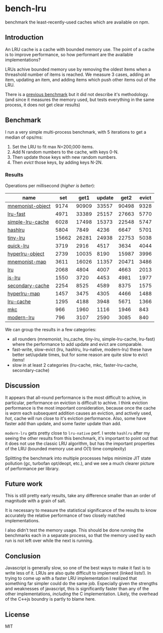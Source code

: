 # bench-lru

benchmark the least-recently-used caches which are available on npm.

## Introduction

An LRU cache is a cache with bounded memory use.
The point of a cache is to improve performance,
so how performant are the available implementations?

LRUs achive bounded memory use by removing the oldest items when a threashold number of items
is reached. We measure 3 cases, adding an item, updating an item, and adding items
which push other items out of the LRU.

There is a [previous benchmark](https://www.npmjs.com/package/bench-cache)
but it did not describe it's methodology. (and since it measures the memory used,
but tests everything in the same process, it does not get clear results)

## Benchmark

I run a very simple multi-process benchmark, with 5 iterations to get a median of ops/ms:

1. Set the LRU to fit max N=200,000 items.
2. Add N random numbers to the cache, with keys 0-N.
3. Then update those keys with new random numbers.
4. Then _evict_ those keys, by adding keys N-2N.

### Results

Operations per millisecond (*higher is better*):


| name                                                           | set   | get1  | update | get2  | evict |
|----------------------------------------------------------------|-------|-------|--------|-------|-------|
| [mnemonist-object](https://www.npmjs.com/package/mnemonist)    | 9174  | 90909 | 33557  | 90498 | 9328  |
| [lru-fast](https://npmjs.com/package/lru-fast)                 | 4971  | 33389 | 25157  | 27663 | 5770  |
| [simple-lru-cache](https://npmjs.com/package/simple-lru-cache) | 6028  | 17498 | 15373  | 22548 | 5747  |
| [hashlru](https://npmjs.com/package/hashlru)                   | 5804  | 7849  | 4236   | 6647  | 5701  |
| [tiny-lru](https://npmjs.com/package/tiny-lru)                 | 15662 | 26281 | 24938  | 22753 | 5038  |
| [quick-lru](https://npmjs.com/package/quick-lru)               | 3719  | 2916  | 4517   | 3634  | 4044  |
| [hyperlru-object](https://npmjs.com/package/hyperlru-object)   | 2739  | 10035 | 8190   | 15987 | 3996  |
| [mnemonist-map](https://www.npmjs.com/package/mnemonist)       | 3611  | 16026 | 11357  | 20471 | 3486  |
| [lru](https://www.npmjs.com/package/lru)                       | 2068  | 4804  | 4007   | 4663  | 2013  |
| [js-lru](https://www.npmjs.com/package/js-lru)                 | 1550  | 3720  | 4453   | 4981  | 1977  |
| [secondary-cache](https://npmjs.com/package/secondary-cache)   | 2254  | 8525  | 4589   | 8375  | 1575  |
| [hyperlru-map](https://npmjs.com/package/hyperlru-map)         | 1457  | 3475  | 4305   | 4466  | 1488  |
| [lru-cache](https://npmjs.com/package/lru-cache)               | 1295  | 4188  | 3948   | 5671  | 1366  |
| [mkc](https://npmjs.com/packacge/package/mkc)                  | 966   | 1960  | 1116   | 1946  | 843   |
| [modern-lru](https://npmjs.com/package/modern-lru)             | 796   | 3107  | 2590   | 3085  | 840   |


We can group the results in a few categories:

* all rounders (mnemonist, lru_cache, tiny-lru, simple-lru-cache, lru-fast) where the performance to add update and evict are comparable.
* fast-write, slow-evict (lru, hashlru, lru-native, modern-lru) these have better set/update times, but for some reason are quite slow to evict items!
* slow in at least 2 categories (lru-cache, mkc, faster-lru-cache, secondary-cache)

## Discussion

It appears that all-round performance is the most difficult to achive, in particular,
performance on eviction is difficult to achive. I think eviction performance is the most important
consideration, because once the cache is _warm_ each subsequent addition causes an eviction,
and actively used, _hot_, cache will run close to it's eviction performance.
Also, some have faster add than update, and some faster update than add.

`modern-lru` gets pretty close to `lru-native` perf.
I wrote `hashlru` after my seeing the other results from this benchmark, it's important to point
out that it does not use the classic LRU algorithm, but has the important properties of the LRU
(bounded memory use and O(1) time complexity)

Splitting the benchmark into multiple processes helps minimize JIT state pollution (gc, turbofan opt/deopt, etc.), and we see a much clearer picture of performance per library.

## Future work

This is still pretty early results, take any difference smaller than an order of magnitude with a grain of salt.

It is necessary to measure the statistical significance of the results to know accurately the relative performance of two closely matched implementations.

I also didn't test the memory usage. This should be done running the benchmarks each in a separate process, so that the memory used by each run is not left over while the next is running.

## Conclusion

Javascript is generally slow, so one of the best ways to make it fast is to write less of it.
LRUs are also quite difficult to implement (linked lists!). In trying to come up with a faster
LRU implementation I realized that something far simpler could do the same job. Especially
given the strengths and weaknesses of javascript, this is significantly faster than any of the
other implementations, _including_ the C implementation. Likely, the overhead of the C<->js boundry
is partly to blame here.

## License

MIT
